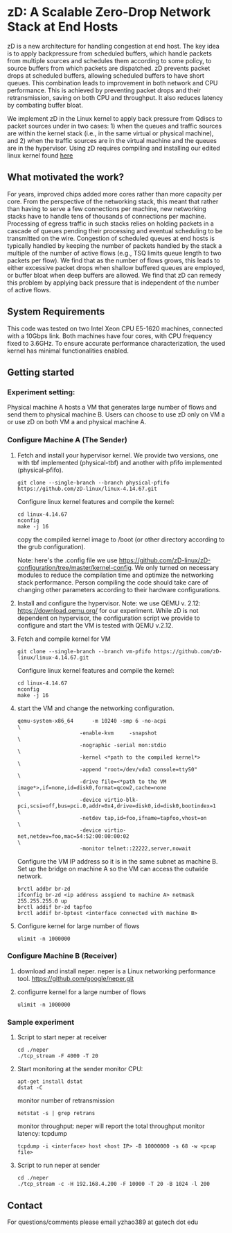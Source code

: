 # zD: A Scalable Zero-Drop Network Stack at End Hosts
zD is a new architecture for handling congestion at end host. The key idea is to apply backpressure from scheduled buffers, which handle packets from multiple sources and schedules them according to some policy, to source buffers from which packets are dispatched. zD prevents packet drops at scheduled buffers, allowing scheduled buffers to have short queues. This combination leads to improvement in both network and CPU performance. This is achieved by preventing packet drops and their retransmission, saving on both CPU and throughput. It also reduces latency by combating buffer bloat.

We implement zD in the Linux kernel to apply back pressure from Qdiscs to packet sources under in two cases: 1) when the queues and traffic sources are within the kernel stack (i.e., in the same virtual or physical machine), and 2) when the traffic sources are in the virtual machine and the queues are in the hypervisor. Using zD requires compiling and installing our edited linux kernel found [here](https://github.com/zD-linux/linux-4.14.67)

## What motivated the work?
For years, improved chips added more cores rather than more capacity per core. From the perspective of the networking stack, this meant that rather than having to serve a few connections per machine, new networking stacks have to handle tens of thousands of connections per machine. Processing of egress traffic in such stacks relies on holding packets in a cascade of queues pending their processing and eventual scheduling to be transmitted on the wire. Congestion of scheduled queues at end hosts is typically handled by keeping the number of packets handled by the stack a multiple of the number of active flows (e.g., TSQ limits queue length to two packets per flow). We find that as the number of flows grows, this leads to either excessive packet drops when shallow buffered queues are employed, or buffer bloat when deep buffers are allowed. We find that zD can remedy this problem by applying back pressure that is independent of the number of active flows.

## System Requirements
This code was tested on two Intel Xeon CPU E5-1620 machines, connected with a 10Gbps link. Both machines have four cores, with CPU frequency fixed to 3.6GHz. To ensure accurate performance characterization, the used kernel has minimal functionalities enabled.

## Getting started
### Experiment setting:
Physical machine A hosts a VM that generates large number of flows and send them to physical machine B. Users can choose to use zD only on VM a or use zD on both VM a and physical machine A.


### Configure Machine A (The Sender)
1. Fetch and install your hypervisor kernel. We provide two versions, one with tbf implemented (physical-tbf) and another with pfifo implemented (physical-pfifo).
    ```
    git clone --single-branch --branch physical-pfifo https://github.com/zD-linux/linux-4.14.67.git
    ```
    Configure linux kernel features and compile the kernel:
    ```
    cd linux-4.14.67
    nconfig
    make -j 16
    ```
    copy the compiled kernel image to /boot (or other directory according to the grub configuration).
        
    Note: here's the .config file we use https://github.com/zD-linux/zD-configuration/tree/master/kernel-config. We only turned on necessary modules to reduce the compilation time and optimize the networking stack performance. Person compiling the code should take care of changing other parameters according to their hardware configurations. 
    
2. Install and configure the hypervisor. Note: we use QEMU v. 2.12: https://download.qemu.org/ for our experiment. While zD is not dependent on hypervisor, the configuration script we provide to configure and start the VM is tested with QEMU v.2.12.
  
3. Fetch and compile kernel for VM
    ```
    git clone --single-branch --branch vm-pfifo https://github.com/zD-linux/linux-4.14.67.git
    ```
    Configure linux kernel features and compile the kernel:
    ```
    cd linux-4.14.67
    nconfig
    make -j 16
    ```

4. start the VM and change the networking configuration. 
    ```
    qemu-system-x86_64      -m 10240 -smp 6 -no-acpi                                                                                                \
                        -enable-kvm     -snapshot                                                                                       \
                        -nographic -serial mon:stdio                                                                            \
                        -kernel <*path to the compiled kernel*>                                                                            \
                        -append "root=/dev/vda3 console=ttyS0"                                                                  \
                        -drive file=<*path to the VM image*>,if=none,id=disk0,format=qcow2,cache=none                                                 \
                        -device virtio-blk-pci,scsi=off,bus=pci.0,addr=0x4,drive=disk0,id=disk0,bootindex=1                     \
                        -netdev tap,id=foo,ifname=tapfoo,vhost=on                                       \
                        -device virtio-net,netdev=foo,mac=54:52:00:00:00:02                                                                             \
                        -monitor telnet::22222,server,nowait
    ```
    Configure the VM IP address so it is in the same subnet as machine B. Set up the bridge on machine A so the VM can      access the outwide network. 
    ```
    brctl addbr br-zd
    ifconfig br-zd <ip address assgiend to machine A> netmask 255.255.255.0 up
    brctl addif br-zd tapfoo
    brctl addif br-bptest <interface connected with machine B>
    ```

5. Configure kernel for large number of flows
    ```
    ulimit -n 1000000
    ```
       
### Configure Machine B (Receiver)

1. download and install neper. neper is a Linux networking performance tool. https://github.com/google/neper.git

2. configurre kernel for a large number of flows
    ```
    ulimit -n 1000000
    ```
        

### Sample experiment
1. Script to start neper at receiver
    ```
    cd ./neper
    ./tcp_stream -F 4000 -T 20
    ```
2. Start monitoring at the sender
    monitor CPU:
    ```
    apt-get install dstat
    dstat -C
    ```
    monitor number of retransmission
    ```
    netstat -s | grep retrans
    ```
    monitor throughput: neper will report the total throughput
    monitor latency: tcpdump
    ```
    tcpdump -i <interface> host <host IP> -B 10000000 -s 68 -w <pcap file>
    ```

3. Script to run neper at sender
    ```
    cd ./neper
    ./tcp_stream -c -H 192.168.4.200 -F 10000 -T 20 -B 1024 -l 200
    ```

## Contact
For questions/comments please email yzhao389 at gatech dot edu
